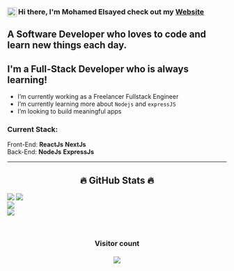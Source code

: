 ### Hi there, I'm Mohamed Elsayed check out my [Website] <img align="left" alt="fullstacked.com" width="22px" src="https://i.postimg.cc/T1yPtQPn/wired-flat-21-avatar-1.gif" />

## A Software Developer who loves to code and learn new things each day.

## I'm a Full-Stack Developer who is always learning!

- I’m currently working as a Freelancer Fullstack Engineer
- I’m currently learning more about `Nodejs` and `expressJS`
- I’m looking to build meaningful apps


### Current Stack:

Front-End: **ReactJs** **NextJs**
<br />
Back-End: **NodeJs** **ExpressJs**

---

[website]: https://mohamed-elsayed-v1.vercel.app
[facebook]: https://www.facebook.com/medo.alsayyd.1/
[twitter]: https://twitter.com/MedoAlsayyd4
[instagram]: https://www.instagram.com/mo_elsayed318
[discord]: https://discordapp.com/users/lime1721
[youtube]: https://www.youtube.com/channel/UC0XBAVU76vxk05M8SX8gt4Q
[linkedin]: https://www.linkedin.com/in/mohamed-alsayyd-57bb481b6
<h2 align="center">🔥 GitHub Stats 🔥</h2>

![](https://github-profile-summary-cards.vercel.app/api/cards/profile-details?username=moahmedelsayed318&theme=tokyonight)
![](https://github-readme-stats-git-masterrstaa-rickstaa.vercel.app/api?username=moahmedelsayed318&theme=dark&hide_border=false&include_all_commits=false&count_private=true)<br/>
![](https://github-readme-streak-stats.herokuapp.com/?user=moahmedelsayed318&theme=dark&hide_border=false)<br/>
![](https://github-readme-stats-git-masterrstaa-rickstaa.vercel.app/api/top-langs/?username=moahmedelsayed318&theme=dark&hide_border=false&include_all_commits=false&count_private=true&layout=compact&&hide=html,ejs,css,dockerfile)

<br />
<h3 align="center"> 
  Visitor count <br><br>
  <img  src="https://profile-counter.glitch.me/mohamedelsayed318/count.svg" />
</h3>
